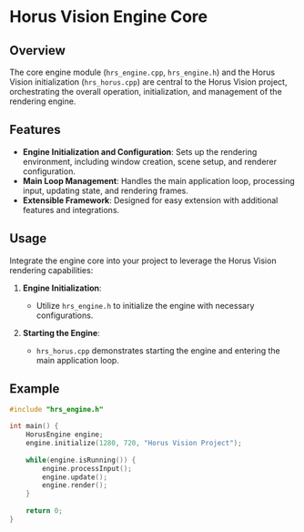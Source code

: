 # Horus Vision Engine Core

## Overview

The core engine module (`hrs_engine.cpp`, `hrs_engine.h`) and the Horus Vision initialization (`hrs_horus.cpp`) are central to the Horus Vision project, orchestrating the overall operation, initialization, and management of the rendering engine.

## Features

- **Engine Initialization and Configuration**: Sets up the rendering environment, including window creation, scene setup, and renderer configuration.
- **Main Loop Management**: Handles the main application loop, processing input, updating state, and rendering frames.
- **Extensible Framework**: Designed for easy extension with additional features and integrations.

## Usage

Integrate the engine core into your project to leverage the Horus Vision rendering capabilities:

1. **Engine Initialization**:
   - Utilize `hrs_engine.h` to initialize the engine with necessary configurations.

2. **Starting the Engine**:
   - `hrs_horus.cpp` demonstrates starting the engine and entering the main application loop.

## Example

```cpp
#include "hrs_engine.h"

int main() {
    HorusEngine engine;
    engine.initialize(1280, 720, "Horus Vision Project");
    
    while(engine.isRunning()) {
        engine.processInput();
        engine.update();
        engine.render();
    }
    
    return 0;
}

